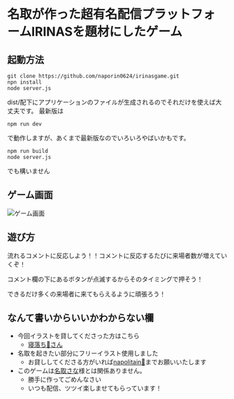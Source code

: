 # 名取が作った超有名配信プラットフォームIRINASを題材にしたゲーム

## 起動方法
```
git clone https://github.com/naporin0624/irinasgame.git
npn install
node server.js
```
dist/配下にアプリケーションのファイルが生成されるのでそれだけを使えば大丈夫です。
最新版は
```
npm run dev
```
で動作しますが、あくまで最新版なのでいろいろやばいかもです。
```
npm run build
node server.js
```
でも構いません
## ゲーム画面
![ゲーム画面](../static/img/game1.PNG)

## 遊び方
流れるコメントに反応しよう！！コメントに反応するたびに来場者数が増えていくぞ！

コメント欄の下にあるボタンが点滅するからそのタイミングで押そう！

できるだけ多くの来場者に来てもらえるように頑張ろう！

## なんて書いからいいかわからない欄
- 今回イラストを貸してくださった方はこちら
	- [寝落ち🍆さん](https://twitter.com/zuho_cpp)
- 名取を起きたい部分にフリーイラスト使用しました
	 - お貸ししてくださる方がいれば[napolitain🍆](https://twitter.com/naporin24690)までお願いいたします
- このゲームは[名取さな](https://twitter.com/sana_natori)様とは関係ありません。
	- 勝手に作ってごめんなさい
	- いつも配信、ツツイ楽しませてもらっています！